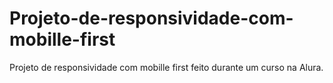 # Projeto-de-responsividade-com-mobille-first
Projeto de responsividade com mobille first feito durante um curso na Alura.
